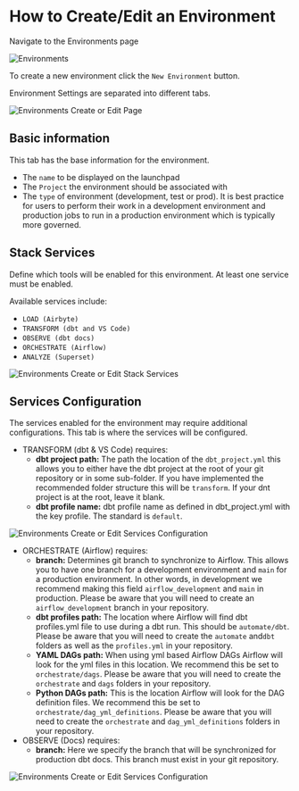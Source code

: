 # How to Create/Edit an Environment

Navigate to the Environments page

![Environments](./assets/menu_environments.gif)

To create a new environment click the `New Environment` button.

Environment Settings are separated into different tabs.

![Environments Create or Edit Page](./assets/environments_editnew_page.png)

## Basic information

This tab has the base information for the environment.

- The `name` to be displayed on the launchpad
- The `Project` the environment should be associated with
- The `type` of environment (development, test or prod). It is best practice for users to perform their work in a development environment and production jobs to run in a production environment which is typically more governed.

## Stack Services
Define which tools will be enabled for this environment. At least one service must be enabled. 

Available services include:

- `LOAD (Airbyte)`
- `TRANSFORM (dbt and VS Code)`
- `OBSERVE (dbt docs)`
- `ORCHESTRATE (Airflow)`
- `ANALYZE (Superset)`

![Environments Create or Edit Stack Services](./assets/environments_editnew_stackservices.png)

## Services Configuration
The services enabled for the environment may require additional configurations. This tab is where the services will be configured. 

- TRANSFORM (dbt & VS Code) requires:
  -  **dbt project path:** The path the location of the `dbt_project.yml` this allows you to either have the dbt project at the root of your git repository or in some sub-folder. If you have implemented the recommended folder structure this will be `transform`. If your dnt project is at the root, leave it blank.
  -  **dbt profile name:** dbt profile name as defined in dbt_project.yml with the key profile. The standard is `default`.
  
![Environments Create or Edit Services Configuration](./assets/environments_editnew_servicesconfig_general.png)

- ORCHESTRATE (Airflow) requires: 
  - **branch:** Determines git branch to synchronize to Airflow. This allows you to have one branch for a development environment and `main` for a production environment. In other words, in development we recommend making this field `airflow_development` and `main` in production. Please be aware that you will need to create an `airflow_development` branch in your repository. 
  - **dbt profiles path:** The location where Airflow will find dbt profiles.yml file to use during a dbt run. This should be `automate/dbt`. Please be aware that you will need to create the `automate` and`dbt` folders as well as the `profiles.yml` in your repository. 
  - **YAML DAGs path:** When using yml based Airflow DAGs Airflow will look for the yml files in this location. We recommend this be set to `orchestrate/dags`. Please be aware that you will need to create the `orchestrate` and `dags` folders in your repository.
  - **Python DAGs path:** This is the location Airflow will look for the DAG definition files.  We recommend this be set to `orchestrate/dag_yml_definitions`. Please be aware that you will need to create the `orchestrate` and `dag_yml_definitions` folders in your repository.
- OBSERVE (Docs) requires:
  -  **branch:** Here we specify the branch that will be synchronized for production dbt docs. This branch must exist in your git repository.

![Environments Create or Edit Services Configuration](./assets/environments_editnew_servicesconfig.png)
